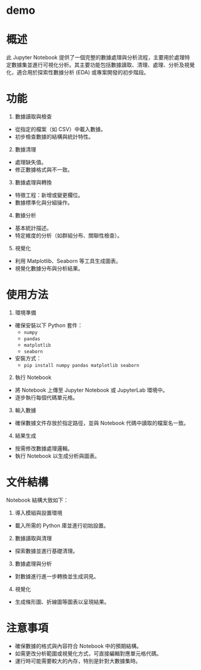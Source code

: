 # demo

# 概述
此 Jupyter Notebook 提供了一個完整的數據處理與分析流程，主要用於處理特定數據集並進行可視化分析。其主要功能包括數據讀取、清理、處理、分析及視覺化，適合用於探索性數據分析 (EDA) 或專案開發的初步階段。

# 功能
1. 數據讀取與檢查
- 從指定的檔案（如 CSV）中載入數據。
- 初步檢查數據的結構與統計特性。
2. 數據清理
- 處理缺失值。
- 修正數據格式與不一致。
3. 數據處理與轉換
- 特徵工程：新增或變更欄位。
- 數據標準化與分組操作。
4. 數據分析
- 基本統計描述。
- 特定維度的分析（如群組分布、關聯性檢查）。
5. 視覺化
- 利用 Matplotlib、Seaborn 等工具生成圖表。
- 視覺化數據分布與分析結果。
# 使用方法
1. 環境準備
- 確保安裝以下 Python 套件：
  - ```numpy```
  - ```pandas```
  - ```matplotlib```
  - ```seaborn```
- 安裝方式：
  - ```pip install numpy pandas matplotlib seaborn```
2. 執行 Notebook
- 將 Notebook 上傳至 Jupyter Notebook 或 JupyterLab 環境中。
- 逐步執行每個代碼單元格。
3. 輸入數據
- 確保數據文件存放於指定路徑，並與 Notebook 代碼中讀取的檔案名一致。
4. 結果生成
- 按需修改數據處理邏輯。
- 執行 Notebook 以生成分析與圖表。
# 文件結構
Notebook 結構大致如下：
1. 導入模組與設置環境
- 載入所需的 Python 庫並進行初始設置。
2. 數據讀取與清理
- 探索數據並進行基礎清理。
3. 數據處理與分析
- 對數據進行進一步轉換並生成洞見。
4. 視覺化
- 生成條形圖、折線圖等圖表以呈現結果。
# 注意事項
- 確保數據的格式與內容符合 Notebook 中的預期結構。
- 如需更改分析範圍或視覺化方式，可直接編輯對應單元格代碼。
- 運行時可能需要較大的內存，特別是針對大數據集時。
